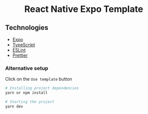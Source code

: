 <h1 align="center">React Native Expo Template

## Technologies

- [Expo](https://expo.io)
- [TypeScript](https://www.typescriptlang.org)
- [ESLint](https://eslint.org)
- [Prettier](https://prettier.io)


### Alternative setup

Click on the `Use template` button

```bash
# Installing project dependencies
yarn or npm install

# Starting the project
yarn dev
```
